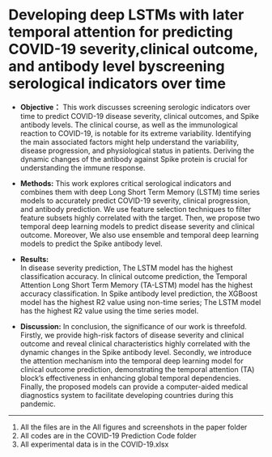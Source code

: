 # Developing deep LSTMs with later temporal attention for predicting COVID-19 severity,clinical outcome, and antibody level byscreening serological indicators over time

- **Objective：** 
    This work discusses screening
serologic indicators over time to predict COVID-19 disease severity, clinical outcomes, and Spike antibody levels. The clinical course, as well as the immunological reaction to COVID-19, is notable for its extreme variability. Identifying the main associated factors might help understand the variability, disease progression, and physiological status in patients. Deriving the dynamic changes of the antibody against Spike protein is crucial for understanding the immune response.

- **Methods:**
    This work explores critical serological indicators and combines them with deep Long Short Term Memory (LSTM) time series models to accurately predict COVID-19 severity, clinical progression, and antibody prediction. We use feature selection techniques to filter feature subsets highly correlated with the target. Then, we propose two temporal deep learning models to predict disease severity and clinical outcome. Moreover, We also use ensemble and temporal deep learning models to predict the Spike antibody level.
- **Results:**  
    In disease severity prediction, The LSTM model
has the highest classification accuracy. In clinical outcome prediction, the Temporal Attention Long Short Term Memory (TA-LSTM) model has the highest accuracy classification. In Spike antibody level prediction, the XGBoost model
has the highest R2 value using non-time series; The LSTM model has the highest R2 value using the time series model.
- **Discussion:**
    In conclusion, the significance of our work is threefold. 
  Firstly, we provide high-risk factors of disease
severity and clinical outcome and reveal clinical characteristics highly correlated with the dynamic changes in the Spike antibody level. Secondly, we introduce the attention mechanism into the temporal deep learning model
for clinical outcome prediction, demonstrating the temporal
attention (TA) block’s effectiveness in enhancing global
temporal dependencies. Finally, the proposed models can provide a computer-aided medical diagnostics system to facilitate developing countries during this pandemic.

----------

1. All the files are in the All figures and screenshots in the paper folder
2. All codes are in the COVID-19 Prediction Code folder
3. All experimental data is in the COVID-19.xlsx
